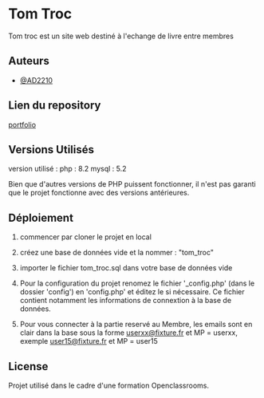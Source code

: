 # Tom Troc

Tom troc est un site web destiné à l'echange de livre entre membres


## Auteurs

- [@AD2210](https://github.com/AD2210)


## Lien du repository
[portfolio](https://github.com/AD2210/MissionP6)

## Versions Utilisés

version utilisé :
php : 8.2
mysql : 5.2

Bien que d'autres versions de PHP puissent fonctionner, il n'est pas garanti que le projet fonctionne avec des versions antérieures.

## Déploiement

1) commencer par cloner le projet en local

2) créez une base de données vide et la nommer : "tom_troc"

3) importer le fichier tom_troc.sql dans votre base de données vide

4) Pour la configuration du projet renomez le fichier '_config.php' (dans le dossier 'config') en 'config.php' et éditez le si nécessaire. 
Ce fichier contient notamment les informations de connextion à la base de données. 

5) Pour vous connecter à la partie reservé au Membre, les emails sont en clair dans la base sous la forme userxx@fixture.fr et MP = userxx, exemple user15@fixture.fr et MP = user15

## License

Projet utilisé dans le cadre d'une formation Openclassrooms. 

